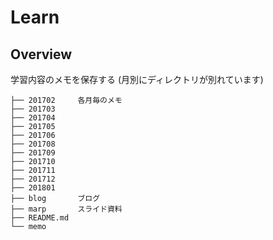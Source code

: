 # Learn

## Overview
学習内容のメモを保存する
(月別にディレクトリが別れています)

```
├── 201702     各月毎のメモ
├── 201703
├── 201704
├── 201705
├── 201706
├── 201708
├── 201709
├── 201710
├── 201711
├── 201712
├── 201801
├── blog       ブログ
├── marp       スライド資料
├── README.md
└── memo
```
